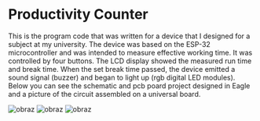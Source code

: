 # Productivity Counter
This is the program code that was written for a device that I designed for a subject at my university. The device was based on the ESP-32 microcontroller and was intended to measure effective working time. It was controlled by four buttons. The LCD display showed the measured run time and break time. When the set break time passed, the device emitted a sound signal (buzzer) and began to light up (rgb digital LED modules). Below you can see the schematic and pcb poard project designed in Eagle and a picture of the circuit assembled on a universal board.

![obraz](https://user-images.githubusercontent.com/56163818/168159847-e520a9d6-1d0e-490d-b7ba-7e14c772ed5a.png)
![obraz](https://user-images.githubusercontent.com/56163818/168160022-c8587471-3d51-4285-9e06-4a826278ac02.png)
![obraz](https://user-images.githubusercontent.com/56163818/168160211-cb892f6f-f41b-4bb0-9cd8-fed7fb5f6365.png)




